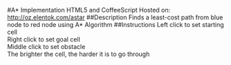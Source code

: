 #A* Implementation HTML5 and CoffeeScript
Hosted on:
<a href="http://oz.elentok.com/astar">http://oz.elentok.com/astar</a>
##Description
Finds a least-cost path from blue node to red node using A* Algorithm
##Instructions
Left click to set starting cell	<br />
Right click to set goal cell <br />	
Middle click to set obstacle <br />
The brighter the cell, the harder it is to go through
